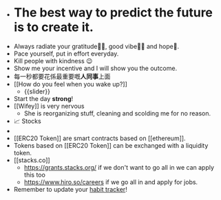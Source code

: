 - # The best way to predict the future is to create it.
- Always radiate your gratitude🙏🏻, good vibe👍🏻 and hope🌅.
- Pace yourself, put in effort everyday.
- Kill people with kindness 😉
- Show me your incentive and I will show you the outcome.
- 每一秒都要花係最重要嘅**人同事**上面
- [[How do you feel when you wake up?]]
    - {{slider}}
- Start the day **strong**!
- [[Wifey]] is very nervous
    - She is reorganizing stuff, cleaning and scolding me for no reason.
- 📈 Stocks
- 
- [[ERC20 Token]] are smart contracts based on [[ethereum]].
- Tokens based on [[ERC20 Token]] can be exchanged with a liquidity token.
- [[stacks.co]]
    - https://grants.stacks.org/ if we don't want to go all in we can apply this too
    - https://www.hiro.so/careers if we go all in and apply for jobs.
- Remember to update your [habit tracker](https://docs.google.com/spreadsheets/d/1rVOW_AvAsjRBhm2VjXzHcHkOJ14dviBUIPj3M5xvICs/edit#gid=1376149734)!

